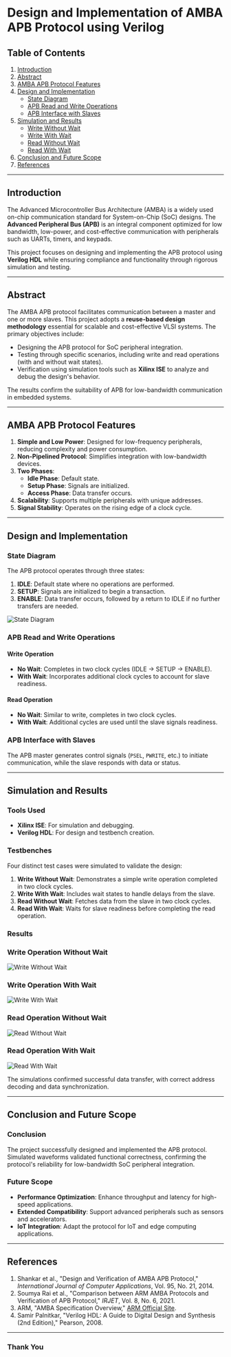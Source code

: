# Design and Implementation of AMBA APB Protocol using Verilog

## Table of Contents
1. [Introduction](#introduction)
2. [Abstract](#abstract)
3. [AMBA APB Protocol Features](#amba-apb-protocol-features)
4. [Design and Implementation](#design-and-implementation)
    - [State Diagram](#state-diagram)
    - [APB Read and Write Operations](#apb-read-and-write-operations)
    - [APB Interface with Slaves](#apb-interface-with-slaves)
5. [Simulation and Results](#simulation-and-results)
    - [Write Without Wait](#write-without-wait)
    - [Write With Wait](#write-with-wait)
    - [Read Without Wait](#read-without-wait)
    - [Read With Wait](#read-with-wait)
6. [Conclusion and Future Scope](#conclusion-and-future-scope)
7. [References](#references)

---

## Introduction
The Advanced Microcontroller Bus Architecture (AMBA) is a widely used on-chip communication standard for System-on-Chip (SoC) designs. The **Advanced Peripheral Bus (APB)** is an integral component optimized for low bandwidth, low-power, and cost-effective communication with peripherals such as UARTs, timers, and keypads.

This project focuses on designing and implementing the APB protocol using **Verilog HDL** while ensuring compliance and functionality through rigorous simulation and testing.

---

## Abstract
The AMBA APB protocol facilitates communication between a master and one or more slaves. This project adopts a **reuse-based design methodology** essential for scalable and cost-effective VLSI systems. The primary objectives include:
- Designing the APB protocol for SoC peripheral integration.
- Testing through specific scenarios, including write and read operations (with and without wait states).
- Verification using simulation tools such as **Xilinx ISE** to analyze and debug the design's behavior.

The results confirm the suitability of APB for low-bandwidth communication in embedded systems.

---

## AMBA APB Protocol Features
1. **Simple and Low Power**: Designed for low-frequency peripherals, reducing complexity and power consumption.
2. **Non-Pipelined Protocol**: Simplifies integration with low-bandwidth devices.
3. **Two Phases**:
   - **Idle Phase**: Default state.
   - **Setup Phase**: Signals are initialized.
   - **Access Phase**: Data transfer occurs.
5. **Scalability**: Supports multiple peripherals with unique addresses.
6. **Signal Stability**: Operates on the rising edge of a clock cycle.

---

## Design and Implementation

### State Diagram
The APB protocol operates through three states:
1. **IDLE**: Default state where no operations are performed.
2. **SETUP**: Signals are initialized to begin a transaction.
3. **ENABLE**: Data transfer occurs, followed by a return to IDLE if no further transfers are needed.

![State Diagram](images/state_diagram.png "State Diagram of APB Protocol")

### APB Read and Write Operations
#### Write Operation
- **No Wait**: Completes in two clock cycles (IDLE → SETUP → ENABLE).
- **With Wait**: Incorporates additional clock cycles to account for slave readiness.

#### Read Operation
- **No Wait**: Similar to write, completes in two clock cycles.
- **With Wait**: Additional cycles are used until the slave signals readiness.

### APB Interface with Slaves
The APB master generates control signals (`PSEL`, `PWRITE`, etc.) to initiate communication, while the slave responds with data or status.

---

## Simulation and Results
### Tools Used
- **Xilinx ISE**: For simulation and debugging.
- **Verilog HDL**: For design and testbench creation.

### Testbenches
Four distinct test cases were simulated to validate the design:
1. **Write Without Wait**: Demonstrates a simple write operation completed in two clock cycles.
2. **Write With Wait**: Includes wait states to handle delays from the slave.
3. **Read Without Wait**: Fetches data from the slave in two clock cycles.
4. **Read With Wait**: Waits for slave readiness before completing the read operation.

### Results

### Write Operation Without Wait
![Write Without Wait](images/waveform_write_no_wait.png "Waveform for Write Without Wait")

### Write Operation With Wait
![Write With Wait](images/waveform_write_with_wait.png "Waveform for Write With Wait")

### Read Operation Without Wait
![Read Without Wait](images/waveform_read_no_wait.png "Waveform for Read Without Wait")

### Read Operation With Wait
![Read With Wait](images/waveform_read_with_wait.png "Waveform for Read With Wait")

The simulations confirmed successful data transfer, with correct address decoding and data synchronization.

---

## Conclusion and Future Scope
### Conclusion
The project successfully designed and implemented the APB protocol. Simulated waveforms validated functional correctness, confirming the protocol's reliability for low-bandwidth SoC peripheral integration.

### Future Scope
- **Performance Optimization**: Enhance throughput and latency for high-speed applications.
- **Extended Compatibility**: Support advanced peripherals such as sensors and accelerators.
- **IoT Integration**: Adapt the protocol for IoT and edge computing applications.

---

## References
1. Shankar et al., "Design and Verification of AMBA APB Protocol," *International Journal of Computer Applications*, Vol. 95, No. 21, 2014.
2. Soumya Rai et al., "Comparison between ARM AMBA Protocols and Verification of APB Protocol," *IRJET*, Vol. 8, No. 6, 2021.
3. ARM, "AMBA Specification Overview," [ARM Official Site](http://www.arm.com).
4. Samir Palnitkar, "Verilog HDL: A Guide to Digital Design and Synthesis (2nd Edition)," Pearson, 2008.

---

### Thank You
